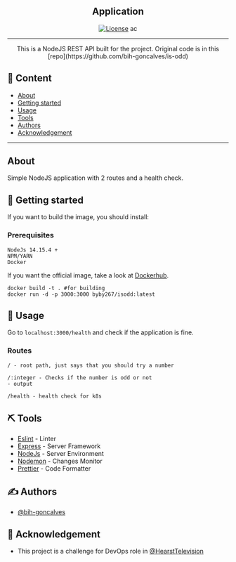 <h2 align="center">Application</h2>

<div align="center">

[![License](https://img.shields.io/badge/license-MIT-blue.svg)](/LICENSE)
ac
</div>

---

<p align="center"> This is a NodeJS REST API built for the project. Original code is in this [repo](https://github.com/bih-goncalves/is-odd)
    <br>
</p>

## 📝 Content

- [About](#about)
- [Getting started](#getting_started)
- [Usage](#usage)
- [Tools](#built_using)
- [Authors](#authors)
- [Acknowledgement](#acknowledgement)
---

## About <a name = "about"></a>

Simple NodeJS application with 2 routes and a health check.

## 🏁 Getting started <a name = "getting_started"></a>

If you want to build the image, you should install:

### Prerequisites

```
NodeJs 14.15.4 +
NPM/YARN
Docker
```

If you want the official image, take a look at [Dockerhub](https://hub.docker.com/r/byby267/isodd).

```
docker build -t . #for building
docker run -d -p 3000:3000 byby267/isodd:latest
```

## 🎈 Usage <a name="usage"></a>

Go to `localhost:3000/health` and check if the application is fine.

### Routes

```
/ - root path, just says that you should try a number

/:integer - Checks if the number is odd or not
- output

/health - health check for k8s
```

## ⛏️ Tools <a name = "built_using"></a>

- [Eslint](https://eslint.org/) - Linter
- [Express](https://expressjs.com/) - Server Framework
- [NodeJs](https://nodejs.org/en/) - Server Environment
- [Nodemon](https://nodemon.io/) - Changes Monitor
- [Prettier](https://prettier.io/) - Code Formatter

## ✍️ Authors <a name = "authors"></a>

- [@bih-goncalves](https://github.com/bih-goncalves)

## 🎉 Acknowledgement <a name = "acknowledgement"></a>

- This project is a challenge for DevOps role in [@HearstTelevision](https://www.hearst.com/broadcasting)
